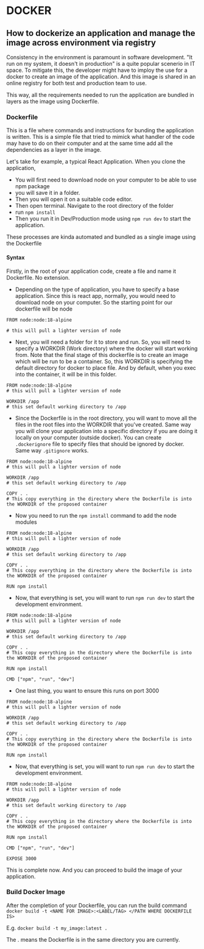 # DOCKER
## How to dockerize an application and manage the image across environment via registry
Consistency in the environment is paramount in software development. "It run on my system, it doesn't in production" is a quite popular scenerio in IT space. To mitigate this, the developer might have to imploy the use for a docker to create an image of the application. And this image is shared in an online registry for both test and production team to use. 

This way, all the requirements needed to run the application are bundled in layers as the image using Dockerfile.

### Dockerfile
This is a file where commands and instructions for bunding the application is written. This is a simple file that tried to mimick what handler of the code may have to do on their computer and at the same time add all the dependencies as a layer in the image.

Let's take for example, a typical React Application. When you clone the application, 
- You will first need to download node on your computer to be able to use npm package
- you will save it in a folder. 
- Then you will open it on a suitable code editor. 
- Then open terminal. Navigate to the root directory of the folder
- run `` npm install ``
- Then you run it in Dev/Production mode using `` npm run dev `` to start the application.

These processes are kinda automated and bundled as a single image using the Dockerfile

#### Syntax
Firstly, in the root of your application code, create a file and name it Dockerfile. No extension. 

- Depending on the type of application, you have to specify a base application. Since this is react app, normally, you would need to download node on your computer. So the starting point for our dockerfile will be node
```
FROM node:node:18-alpine

# this will pull a lighter version of node

```
- Next, you will need a folder for it to store and run. So, you will need to specify a WORKDIR (Work directory) where the docker will start working from. Note that the final stage of this dockerfile is to create an image which will be run to be a container. So, this WORKDIR is specifying the default directory for docker to place file. And by default, when you exec into the container, it will be in this folder.

```
FROM node:node:18-alpine
# this will pull a lighter version of node

WORKDIR /app
# this set default working directory to /app

```
- Since the Dockerfile is in the root directory, you will want to move all the files in the root files into the WORKDIR that you've created. Same way you will clone your application into a specific directory if you are doing it locally on your computer (outside docker). You can create `` .dockerignore `` file to specify files that should be ignored by docker. Same way `` .gitignore `` works.
```
FROM node:node:18-alpine
# this will pull a lighter version of node

WORKDIR /app
# this set default working directory to /app

COPY . .
# This copy everything in the directory where the Dockerfile is into the WORKDIR of the proposed container

```

- Now you need to run the `` npm install `` command to add the node modules

```
FROM node:node:18-alpine
# this will pull a lighter version of node

WORKDIR /app
# this set default working directory to /app

COPY . .
# This copy everything in the directory where the Dockerfile is into the WORKDIR of the proposed container

RUN npm install

```
- Now, that everything is set, you will want to run `` npm run dev `` to start the development environment. 

```
FROM node:node:18-alpine
# this will pull a lighter version of node

WORKDIR /app
# this set default working directory to /app

COPY . .
# This copy everything in the directory where the Dockerfile is into the WORKDIR of the proposed container

RUN npm install

CMD ["npm", "run", "dev"]

```
- One last thing, you want to ensure this runs on port 3000

```
FROM node:node:18-alpine
# this will pull a lighter version of node

WORKDIR /app
# this set default working directory to /app

COPY . .
# This copy everything in the directory where the Dockerfile is into the WORKDIR of the proposed container

RUN npm install

```
- Now, that everything is set, you will want to run `` npm run dev `` to start the development environment. 

```
FROM node:node:18-alpine
# this will pull a lighter version of node

WORKDIR /app
# this set default working directory to /app

COPY . .
# This copy everything in the directory where the Dockerfile is into the WORKDIR of the proposed container

RUN npm install

CMD ["npm", "run", "dev"]

EXPOSE 3000

```

This is complete now. And you can proceed to build the image of your application.

### Build Docker Image
After the completion of your Dockerfile, you can run the build command 
`` docker build -t <NAME FOR IMAGE>:<LABEL/TAG> </PATH WHERE DOCKERFILE IS> ``

E.g.
`` docker build -t my_image:latest . ``

The . means the Dockerfile is in the same directory you are currently.